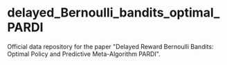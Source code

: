 # delayed_Bernoulli_bandits_optimal_PARDI
Official data repository for the paper "Delayed Reward Bernoulli Bandits: Optimal Policy and Predictive Meta-Algorithm PARDI".
